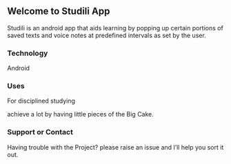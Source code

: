 ## Welcome to Studili App

Studili is an android app that aids learning by popping up certain portions of saved texts and voice notes at predefined intervals as set by the user.

### Technology
Android


### Uses
For disciplined studying

achieve a lot by having little pieces of the Big Cake.

### Support or Contact

Having trouble with the Project? please raise an issue and I’ll help you sort it out.

